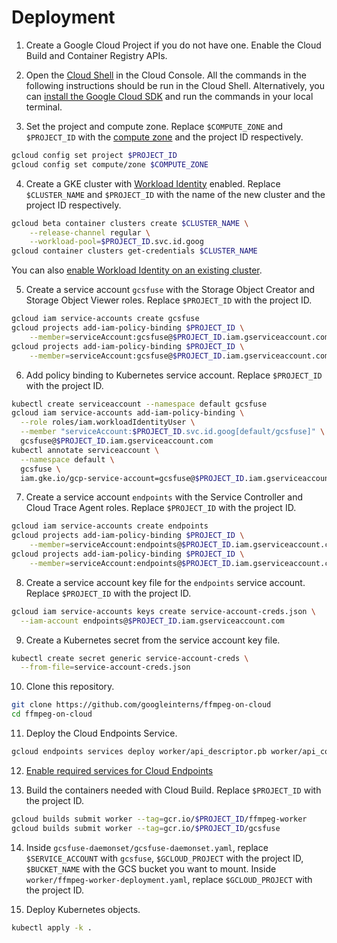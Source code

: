 # Deployment

1. Create a Google Cloud Project if you do not have one. Enable the Cloud Build and Container Registry APIs.

2. Open the [Cloud Shell](https://console.cloud.google.com/home/dashboard?cloudshell=true) in the Cloud Console. All the commands in the following instructions should be run in the Cloud Shell. Alternatively, you can [install the Google Cloud SDK](https://cloud.google.com/sdk/docs) and run the commands in your local terminal.

3. Set the project and compute zone. Replace `$COMPUTE_ZONE` and `$PROJECT_ID` with the [compute zone](https://cloud.google.com/compute/docs/regions-zones#available) and the project ID respectively.

```sh
gcloud config set project $PROJECT_ID
gcloud config set compute/zone $COMPUTE_ZONE
```

4. Create a GKE cluster with [Workload Identity](https://cloud.google.com/kubernetes-engine/docs/how-to/workload-identity) enabled. Replace `$CLUSTER_NAME` and `$PROJECT_ID` with the name of the new cluster and the project ID respectively.

```sh
gcloud beta container clusters create $CLUSTER_NAME \
    --release-channel regular \
    --workload-pool=$PROJECT_ID.svc.id.goog
gcloud container clusters get-credentials $CLUSTER_NAME
``` 

You can also [enable Workload Identity on an existing cluster](https://cloud.google.com/kubernetes-engine/docs/how-to/workload-identity#enable_on_existing_cluster).

5. Create a service account `gcsfuse` with the Storage Object Creator and Storage Object Viewer roles. Replace `$PROJECT_ID` with the project ID.

```sh
gcloud iam service-accounts create gcsfuse
gcloud projects add-iam-policy-binding $PROJECT_ID \
    --member=serviceAccount:gcsfuse@$PROJECT_ID.iam.gserviceaccount.com --role=roles/storage.objectCreator
gcloud projects add-iam-policy-binding $PROJECT_ID \
    --member=serviceAccount:gcsfuse@$PROJECT_ID.iam.gserviceaccount.com --role=roles/storage.objectViewer
```

6. Add policy binding to Kubernetes service account. Replace `$PROJECT_ID` with the project ID.

```sh
kubectl create serviceaccount --namespace default gcsfuse
gcloud iam service-accounts add-iam-policy-binding \
  --role roles/iam.workloadIdentityUser \
  --member "serviceAccount:$PROJECT_ID.svc.id.goog[default/gcsfuse]" \
  gcsfuse@$PROJECT_ID.iam.gserviceaccount.com
kubectl annotate serviceaccount \
  --namespace default \
  gcsfuse \
  iam.gke.io/gcp-service-account=gcsfuse@$PROJECT_ID.iam.gserviceaccount.com
```

7. Create a service account `endpoints` with the Service Controller and Cloud Trace Agent roles. Replace `$PROJECT_ID` with the project ID.

```sh
gcloud iam service-accounts create endpoints
gcloud projects add-iam-policy-binding $PROJECT_ID \
    --member=serviceAccount:endpoints@$PROJECT_ID.iam.gserviceaccount.com --role=roles/servicemanagement.serviceController
gcloud projects add-iam-policy-binding $PROJECT_ID \
    --member=serviceAccount:endpoints@$PROJECT_ID.iam.gserviceaccount.com --role=roles/cloudtrace.agent
```

8. Create a service account key file for the `endpoints` service account. Replace `$PROJECT_ID` with the project ID.

```sh
gcloud iam service-accounts keys create service-account-creds.json \
  --iam-account endpoints@$PROJECT_ID.iam.gserviceaccount.com
```

9. Create a Kubernetes secret from the service account key file.

```sh
kubectl create secret generic service-account-creds \
  --from-file=service-account-creds.json
```

10. Clone this repository.

```sh
git clone https://github.com/googleinterns/ffmpeg-on-cloud
cd ffmpeg-on-cloud
```

11. Deploy the Cloud Endpoints Service.

```sh
gcloud endpoints services deploy worker/api_descriptor.pb worker/api_config.yaml
```

12. [Enable required services for Cloud Endpoints](https://cloud.google.com/endpoints/docs/quickstart-endpoints#enabling_required_services)

13. Build the containers needed with Cloud Build. Replace `$PROJECT_ID` with the project ID.

```sh
gcloud builds submit worker --tag=gcr.io/$PROJECT_ID/ffmpeg-worker
gcloud builds submit worker --tag=gcr.io/$PROJECT_ID/gcsfuse
```

14. Inside `gcsfuse-daemonset/gcsfuse-daemonset.yaml`, replace `$SERVICE_ACCOUNT` with `gcsfuse`, `$GCLOUD_PROJECT` with the project ID, `$BUCKET_NAME` with the GCS bucket you want to mount. Inside `worker/ffmpeg-worker-deployment.yaml`, replace `$GCLOUD_PROJECT` with the project ID.

15. Deploy Kubernetes objects.

```sh
kubectl apply -k .
```
